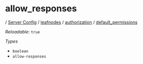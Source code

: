 # allow_responses

/ [Server Config](/ref/config/index.md) / [leafnodes](/ref/config/leafnodes/index.md) / [authorization](/ref/config/leafnodes/authorization/index.md) / [default_permissions](/ref/config/leafnodes/authorization/default_permissions/index.md) 

*Reloadable*: `true`

*Types*

- `boolean`
- `allow-responses`


